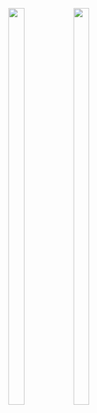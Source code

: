 <p>
<img src="https://user-images.githubusercontent.com/124056284/230542083-7f0c9df5-defd-48a1-a827-ebf5b19f420b.png" width=25% height=45%>
<img src="https://user-images.githubusercontent.com/124056284/230542095-bd16c490-6a0d-447c-8820-77205c7ed479.png" width=25% height=45%>
<img src="https://user-images.githubusercontent.com/124056284/230542102-76f0ef0c-7f01-4f76-bbd4-c46f32cf4f25.png>
</p>
